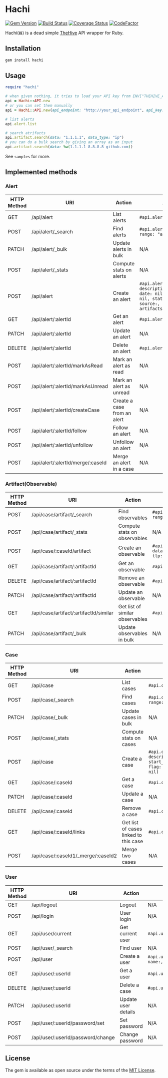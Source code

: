 # Hachi

[![Gem Version](https://badge.fury.io/rb/hachi.svg)](https://badge.fury.io/rb/hachi)
[![Build Status](https://travis-ci.org/ninoseki/hachi.svg?branch=master)](https://travis-ci.org/ninoseki/hachi)
[![Coverage Status](https://coveralls.io/repos/github/ninoseki/hachi/badge.svg?branch=master)](https://coveralls.io/github/ninoseki/hachi?branch=master)
[![CodeFactor](https://www.codefactor.io/repository/github/ninoseki/hachi/badge)](https://www.codefactor.io/repository/github/ninoseki/hachi)

Hachi(`蜂`) is a dead simple [TheHive](https://github.com/TheHive-Project/TheHive) API wrapper for Ruby.

## Installation

```bash
gem install hachi
```

## Usage

```ruby
require "hachi"

# when given nothing, it tries to load your API key from ENV["THEHIVE_API_KEY"] & API endpoint from ENV["THEHIVE_API_ENDPOINT"]
api = Hachi::API.new
# or you can set them manually
api = Hachi::API.new(api_endpoint: "http://your_api_endpoint", api_key: "yoru_api_key")

# list alerts
api.alert.list

# search atrifacts
api.artifact.search(data: "1.1.1.1", data_type: "ip")
# you can do a bulk search by giving an array as an input
api.artifact.search(data: %w(1.1.1.1 8.8.8.8 github.com))
```

See `samples` for more.

## Implemented methods

### Alert

| HTTP Method | URI                               | Action                      | API method                                                                                                                                                          |
|-------------|-----------------------------------|-----------------------------|---------------------------------------------------------------------------------------------------------------------------------------------------------------------|
| GET         | /api/alert                        | List alerts                 | `#api.alert.list`                                                                                                                                                   |
| POST        | /api/alert/_search                | Find alerts                 | `#api.alert.search(attributes, range: "all")`                                                                                                                       |
| PATCH       | /api/alert/_bulk                  | Update alerts in bulk       | N/A                                                                                                                                                                 |
| POST        | /api/alert/_stats                 | Compute stats on alerts     | N/A                                                                                                                                                                 |
| POST        | /api/alert                        | Create an alert             | `#api.alert.create(title:, description:, severity: nil, date: nil, tags: nil, tlp: nil, status: nil, type:, source:, source_ref: nil, artifacts: nil, follow: nil)` |
| GET         | /api/alert/:alertId               | Get an alert                | `#api.alert.get_by_id(id)`                                                                                                                                          |
| PATCH       | /api/alert/:alertId               | Update an alert             | N/A                                                                                                                                                                 |
| DELETE      | /api/alert/:alertId               | Delete an alert             | `#api.alert.delete_by_id(id)`                                                                                                                                       |
| POST        | /api/alert/:alertId/markAsRead    | Mark an alert as read       | N/A                                                                                                                                                                 |
| POST        | /api/alert/:alertId/markAsUnread  | Mark an alert as unread     | N/A                                                                                                                                                                 |
| POST        | /api/alert/:alertId/createCase    | Create a case from an alert | N/A                                                                                                                                                                 |
| POST        | /api/alert/:alertId/follow        | Follow an alert             | N/A                                                                                                                                                                 |
| POST        | /api/alert/:alertId/unfollow      | Unfollow an alert           | N/A                                                                                                                                                                 |
| POST        | /api/alert/:alertId/merge/:caseId | Merge an alert in a case    | N/A                                                                                                                                                                 |

### Artifact(Observable)

| HTTP Method | URI                                    | Action                          | API method                                                                            |
|-------------|----------------------------------------|---------------------------------|---------------------------------------------------------------------------------------|
| POST        | /api/case/artifact/_search             | Find observables                | `#api.artifact.search(attributes, range: "all")`                                      |
| POST        | /api/case/artifact/_stats              | Compute stats on observables    | N/A                                                                                   |
| POST        | /api/case/:caseId/artifact             | Create an observable            | `#api.artifact.create(case_id, data:, data_type:, message: nil, tlp: nil, tags: nil)` |
| GET         | /api/case/artifact/:artifactId         | Get an observable               | `#api.artifact.get_by_id(id)`                                                         |
| DELETE      | /api/case/artifact/:artifactId         | Remove an observable            | `#api.artifact.delete_by_id(id)`                                                      |
| PATCH       | /api/case/artifact/:artifactId         | Update an observable            | N/A                                                                                   |
| GET         | /api/case/artifact/:artifactId/similar | Get list of similar observables | `#api.artifact.similar(id)`                                                           |
| PATCH       | /api/case/artifact/_bulk               | Update observables in bulk      | N/A                                                                                   |

### Case

| HTTP Method | URI                                | Action                                | API method                                                                                                           |
|-------------|------------------------------------|---------------------------------------|----------------------------------------------------------------------------------------------------------------------|
| GET         | /api/case                          | List cases                            | `#api.case.list`                                                                                                     |
| POST        | /api/case/_search                  | Find cases                            | `#api.case.search(attributes, range: "all")`                                                                         |
| PATCH       | /api/case/_bulk                    | Update cases in bulk                  | N/A                                                                                                                  |
| POST        | /api/case/_stats                   | Compute stats on cases                | N/A                                                                                                                  |
| POST        | /api/case                          | Create a case                         | `#api.case.create(title:, description:, severity: nil, start_date: nil, owner: nil, flag: nil, tlp: nil, tags: nil)` |
| GET         | /api/case/:caseId                  | Get a case                            | `#api.case.get_by_id(id)`                                                                                            |
| PATCH       | /api/case/:caseId                  | Update a case                         | N/A                                                                                                                  |
| DELETE      | /api/case/:caseId                  | Remove a case                         | `#api.case.delete_by_id(id)`                                                                                         |
| GET         | /api/case/:caseId/links            | Get list of cases linked to this case | `#api.case.links(id)`                                                                                                |
| POST        | /api/case/:caseId1/_merge/:caseId2 | Merge two cases                       | N/A                                                                                                                  |

### User

| HTTP Method | URI                               | Action              | API method                                           |
|-------------|-----------------------------------|---------------------|------------------------------------------------------|
| GET         | /api/logout                       | Logout              | N/A                                                  |
| POST        | /api/login                        | User login          | N/A                                                  |
| GET         | /api/user/current                 | Get current user    | `#api.user.current`                                  |
| POST        | /api/user/_search                 | Find user           | N/A                                                  |
| POST        | /api/user                         | Create a user       | `#api.user.create(login:, name:, roles:, password:)` |
| GET         | /api/user/:userId                 | Get a user          | `#api.user.get_by_id(id)`                            |
| DELETE      | /api/user/:userId                 | Delete a case       | `#api.user.delete_by_id(id)`                         |
| PATCH       | /api/user/:userId                 | Update user details | N/A                                                  |
| POST        | /api/user/:userId/password/set    | Set password        | N/A                                                  |
| POST        | /api/user/:userId/password/change | Change password     | N/A                                                  |

## License

The gem is available as open source under the terms of the [MIT License](https://opensource.org/licenses/MIT).
